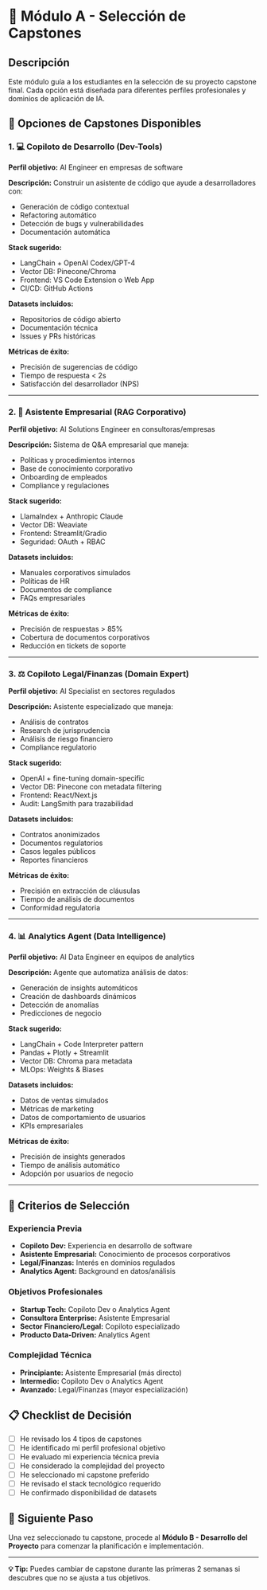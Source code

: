 # 🎯 Módulo A - Selección de Capstones

## Descripción

Este módulo guía a los estudiantes en la selección de su proyecto capstone final. Cada opción está diseñada para diferentes perfiles profesionales y dominios de aplicación de IA.

## 🚀 Opciones de Capstones Disponibles

### 1. 💻 Copiloto de Desarrollo (Dev-Tools)
**Perfil objetivo:** AI Engineer en empresas de software

**Descripción:** Construir un asistente de código que ayude a desarrolladores con:
- Generación de código contextual
- Refactoring automático
- Detección de bugs y vulnerabilidades
- Documentación automática

**Stack sugerido:**
- LangChain + OpenAI Codex/GPT-4
- Vector DB: Pinecone/Chroma
- Frontend: VS Code Extension o Web App
- CI/CD: GitHub Actions

**Datasets incluidos:**
- Repositorios de código abierto
- Documentación técnica
- Issues y PRs históricas

**Métricas de éxito:**
- Precisión de sugerencias de código
- Tiempo de respuesta < 2s
- Satisfacción del desarrollador (NPS)

---

### 2. 🏢 Asistente Empresarial (RAG Corporativo)
**Perfil objetivo:** AI Solutions Engineer en consultoras/empresas

**Descripción:** Sistema de Q&A empresarial que maneja:
- Políticas y procedimientos internos
- Base de conocimiento corporativo
- Onboarding de empleados
- Compliance y regulaciones

**Stack sugerido:**
- LlamaIndex + Anthropic Claude
- Vector DB: Weaviate
- Frontend: Streamlit/Gradio
- Seguridad: OAuth + RBAC

**Datasets incluidos:**
- Manuales corporativos simulados
- Políticas de HR
- Documentos de compliance
- FAQs empresariales

**Métricas de éxito:**
- Precisión de respuestas > 85%
- Cobertura de documentos corporativos
- Reducción en tickets de soporte

---

### 3. ⚖️ Copiloto Legal/Finanzas (Domain Expert)
**Perfil objetivo:** AI Specialist en sectores regulados

**Descripción:** Asistente especializado que maneja:
- Análisis de contratos
- Research de jurisprudencia
- Análisis de riesgo financiero
- Compliance regulatorio

**Stack sugerido:**
- OpenAI + fine-tuning domain-specific
- Vector DB: Pinecone con metadata filtering
- Frontend: React/Next.js
- Audit: LangSmith para trazabilidad

**Datasets incluidos:**
- Contratos anonimizados
- Documentos regulatorios
- Casos legales públicos
- Reportes financieros

**Métricas de éxito:**
- Precisión en extracción de cláusulas
- Tiempo de análisis de documentos
- Conformidad regulatoria

---

### 4. 📊 Analytics Agent (Data Intelligence)
**Perfil objetivo:** AI Data Engineer en equipos de analytics

**Descripción:** Agente que automatiza análisis de datos:
- Generación de insights automáticos
- Creación de dashboards dinámicos
- Detección de anomalías
- Predicciones de negocio

**Stack sugerido:**
- LangChain + Code Interpreter pattern
- Pandas + Plotly + Streamlit
- Vector DB: Chroma para metadata
- MLOps: Weights & Biases

**Datasets incluidos:**
- Datos de ventas simulados
- Métricas de marketing
- Datos de comportamiento de usuarios
- KPIs empresariales

**Métricas de éxito:**
- Precisión de insights generados
- Tiempo de análisis automático
- Adopción por usuarios de negocio

---

## 🎯 Criterios de Selección

### Experiencia Previa
- **Copiloto Dev:** Experiencia en desarrollo de software
- **Asistente Empresarial:** Conocimiento de procesos corporativos
- **Legal/Finanzas:** Interés en dominios regulados
- **Analytics Agent:** Background en datos/análisis

### Objetivos Profesionales
- **Startup Tech:** Copiloto Dev o Analytics Agent
- **Consultora Enterprise:** Asistente Empresarial
- **Sector Financiero/Legal:** Copiloto especializado
- **Producto Data-Driven:** Analytics Agent

### Complejidad Técnica
- **Principiante:** Asistente Empresarial (más directo)
- **Intermedio:** Copiloto Dev o Analytics Agent
- **Avanzado:** Legal/Finanzas (mayor especialización)

## 📋 Checklist de Decisión

- [ ] He revisado los 4 tipos de capstones
- [ ] He identificado mi perfil profesional objetivo
- [ ] He evaluado mi experiencia técnica previa
- [ ] He considerado la complejidad del proyecto
- [ ] He seleccionado mi capstone preferido
- [ ] He revisado el stack tecnológico requerido
- [ ] He confirmado disponibilidad de datasets

## 🚀 Siguiente Paso

Una vez seleccionado tu capstone, procede al **Módulo B - Desarrollo del Proyecto** para comenzar la planificación e implementación.

---

**💡 Tip:** Puedes cambiar de capstone durante las primeras 2 semanas si descubres que no se ajusta a tus objetivos.
